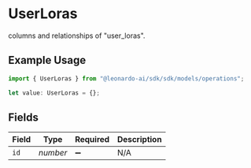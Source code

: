# UserLoras

columns and relationships of "user_loras".

## Example Usage

```typescript
import { UserLoras } from "@leonardo-ai/sdk/sdk/models/operations";

let value: UserLoras = {};
```

## Fields

| Field              | Type               | Required           | Description        |
| ------------------ | ------------------ | ------------------ | ------------------ |
| `id`               | *number*           | :heavy_minus_sign: | N/A                |